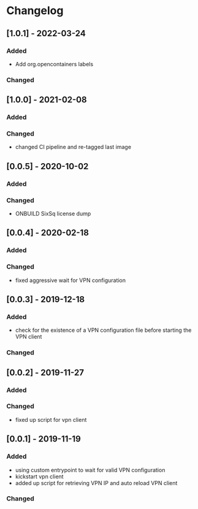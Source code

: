 # Changelog
## [1.0.1] - 2022-03-24
### Added 
 - Add org.opencontainers labels
### Changed
## [1.0.0] - 2021-02-08
### Added
### Changed
 - changed CI pipeline and re-tagged last image
## [0.0.5] - 2020-10-02
### Added
### Changed
- ONBUILD SixSq license dump
## [0.0.4] - 2020-02-18
### Added
### Changed
- fixed aggressive wait for VPN configuration
## [0.0.3] - 2019-12-18
### Added 
- check for the existence of a VPN configuration file before starting the VPN client
### Changed
## [0.0.2] - 2019-11-27
### Added
### Changed
- fixed up script for vpn client
## [0.0.1] - 2019-11-19
### Added 
- using custom entrypoint to wait for valid VPN configuration 
- kickstart vpn client 
- added up script for retrieving VPN IP and auto reload VPN client
### Changed


